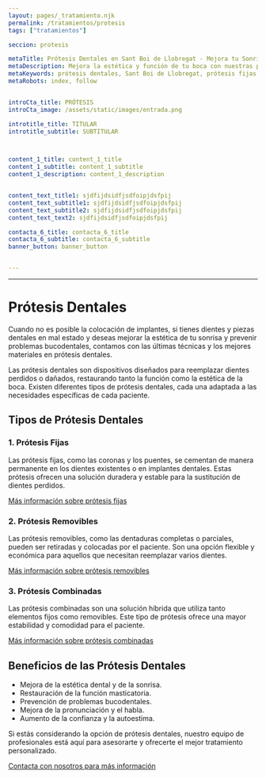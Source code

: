 ```yaml
---
layout: pages/_tratamiento.njk
permalink: /tratamientos/protesis
tags: ["tratamientos"]

seccion: protesis

metaTitle: Prótesis Dentales en Sant Boi de Llobregat - Mejora tu Sonrisa
metaDescription: Mejora la estética y función de tu boca con nuestras prótesis dentales en Sant Boi de Llobregat. Soluciones personalizadas para cada paciente.
metaKeywords: prótesis dentales, Sant Boi de Llobregat, prótesis fijas, prótesis removibles, estética dental
metaRobots: index, follow


introCta_title: PRÓTESIS
introCta_image: /assets/static/images/entrada.png

introtitle_title: TITULAR
introtitle_subtitle: SUBTITULAR



content_1_title: content_1_title
content_1_subtitle: content_1_subtitle
content_1_description: content_1_description


content_text_title1: sjdfijdsidfjsdfoipjdsfpij
content_text_subtitle1: sjdfijdsidfjsdfoipjdsfpij
content_text_subtitle2: sjdfijdsidfjsdfoipjdsfpij
content_text_text2: sjdfijdsidfjsdfoipjdsfpij

contacta_6_title: contacta_6_title
contacta_6_subtitle: contacta_6_subtitle
banner_button: banner_button


---
```


___

# Prótesis Dentales

Cuando no es posible la colocación de implantes, si tienes dientes y piezas dentales en mal estado y deseas mejorar la estética de tu sonrisa y prevenir problemas bucodentales, contamos con las últimas técnicas y los mejores materiales en prótesis dentales.

Las prótesis dentales son dispositivos diseñados para reemplazar dientes perdidos o dañados, restaurando tanto la función como la estética de la boca. Existen diferentes tipos de prótesis dentales, cada una adaptada a las necesidades específicas de cada paciente.

## Tipos de Prótesis Dentales

### 1. Prótesis Fijas

Las prótesis fijas, como las coronas y los puentes, se cementan de manera permanente en los dientes existentes o en implantes dentales. Estas prótesis ofrecen una solución duradera y estable para la sustitución de dientes perdidos.

[Más información sobre prótesis fijas](#)

### 2. Prótesis Removibles

Las prótesis removibles, como las dentaduras completas o parciales, pueden ser retiradas y colocadas por el paciente. Son una opción flexible y económica para aquellos que necesitan reemplazar varios dientes.

[Más información sobre prótesis removibles](#)

### 3. Prótesis Combinadas

Las prótesis combinadas son una solución híbrida que utiliza tanto elementos fijos como removibles. Este tipo de prótesis ofrece una mayor estabilidad y comodidad para el paciente.

[Más información sobre prótesis combinadas](#)

## Beneficios de las Prótesis Dentales

- Mejora de la estética dental y de la sonrisa.
- Restauración de la función masticatoria.
- Prevención de problemas bucodentales.
- Mejora de la pronunciación y el habla.
- Aumento de la confianza y la autoestima.

Si estás considerando la opción de prótesis dentales, nuestro equipo de profesionales está aquí para asesorarte y ofrecerte el mejor tratamiento personalizado.

[Contacta con nosotros para más información](#)
